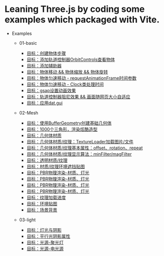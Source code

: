 # Leaning Three.js by coding some examples which packaged with Vite.
- Examples
  - 01-basic
    - [目标：创建物体步骤](https://mcc1999.github.io/learning-threejs/src/pages/01-basic_01-main.html)
    - [目标：添加轨道控制器OrbitControls查看物体](https://mcc1999.github.io/learning-threejs/src/pages/01-basic_02-main.html)
    - [目标：添加辅助器](https://mcc1999.github.io/learning-threejs/src/pages/01-basic_03-main.html)
    - [目标：物体移动 && 物体缩放 && 物体旋转](https://mcc1999.github.io/learning-threejs/src/pages/01-basic_04-main.html)
    - [目标：物体匀速移动 - requestAnimationFrame时间参数](https://mcc1999.github.io/learning-threejs/src/pages/01-basic_05-main.html)
    - [目标：物体匀速移动 - Clock类处理时间](https://mcc1999.github.io/learning-threejs/src/pages/01-basic_06-main.html)
    - [目标：gsap设置动画效果](https://mcc1999.github.io/learning-threejs/src/pages/01-basic_07-main.html)
    - [目标：轨道控制器阻尼效果 && 画面随网页大小自适应](https://mcc1999.github.io/learning-threejs/src/pages/01-basic_08-main.html)
    - [目标：应用dat.gui](https://mcc1999.github.io/learning-threejs/src/pages/01-basic_09-main.html)

  - 02-Mesh
    - [目标：使用BufferGeometry创建基础几何体](https://mcc1999.github.io/learning-threejs/src/pages/02-Mesh_01-main.html)
    - [目标：1000个三角形，渲染炫酷造型](https://mcc1999.github.io/learning-threejs/src/pages/02-Mesh_02-main.html)
    - [目标：几何体材质](https://mcc1999.github.io/learning-threejs/src/pages/02-Mesh_03-main.html)
    - [目标：几何体材质/纹理：TextureLoader加载图片/文件](https://mcc1999.github.io/learning-threejs/src/pages/02-Mesh_04-main.html)
    - [目标：几何体材质/纹理基本属性：offset、rotation、repeat](https://mcc1999.github.io/learning-threejs/src/pages/02-Mesh_05-main.html)
    - [目标：几何体材质/纹理显示算法：minFilter/magFilter](https://mcc1999.github.io/learning-threejs/src/pages/02-Mesh_06-main.html)
    - [目标：透明材质/纹理](https://mcc1999.github.io/learning-threejs/src/pages/02-Mesh_07-main.html)
    - [目标：材质/纹理环境遮挡贴图](https://mcc1999.github.io/learning-threejs/src/pages/02-Mesh_08-main.html)
    - [目标：PBR物理渲染-材质、灯光](https://mcc1999.github.io/learning-threejs/src/pages/02-Mesh_09-main.html)
    - [目标：PBR物理渲染-材质、灯光](https://mcc1999.github.io/learning-threejs/src/pages/02-Mesh_10-main.html)
    - [目标：PBR物理渲染-材质、灯光](https://mcc1999.github.io/learning-threejs/src/pages/02-Mesh_11-main.html)
    - [目标：PBR物理渲染-材质、灯光](https://mcc1999.github.io/learning-threejs/src/pages/02-Mesh_12-main.html)
    - [目标：纹理加载进度](https://mcc1999.github.io/learning-threejs/src/pages/02-Mesh_13-main.html)
    - [目标：环境贴图](https://mcc1999.github.io/learning-threejs/src/pages/02-Mesh_14-main.html)
    - [目标：场景背景](https://mcc1999.github.io/learning-threejs/src/pages/02-Mesh_15-main.html)

  - 03-light
    - [目标：灯光与阴影](https://mcc1999.github.io/learning-threejs/src/pages/03-light_01-main.html)
    - [目标：平行光阴影属性](https://mcc1999.github.io/learning-threejs/src/pages/03-light_02-main.html)
    - [目标：光源-聚光灯](https://mcc1999.github.io/learning-threejs/src/pages/03-light_03-main.html)
    - [目标：光源-电光源](https://mcc1999.github.io/learning-threejs/src/pages/03-light_04-main.html)


